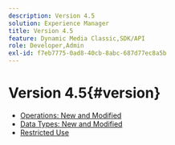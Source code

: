 ```yaml
---
description: Version 4.5
solution: Experience Manager
title: Version 4.5
feature: Dynamic Media Classic,SDK/API
role: Developer,Admin
exl-id: f7eb7775-0ad8-40cb-8abc-687d77ec8a5b
---
```

# Version 4.5{#version}

* [Operations: New and Modified](r-4-5-operations.md)
* [Data Types: New and Modified](r-4-5-types.md)
* [Restricted Use](r-restricted-use.md)
